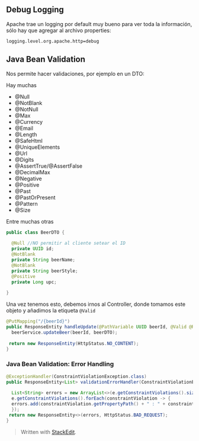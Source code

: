 ## Debug Logging

Apache trae un logging por default muy bueno para ver toda la información, sólo hay que agregar al archivo properties:

```
logging.level.org.apache.http=debug
```

## Java Bean Validation

Nos permite hacer validaciones, por ejemplo en un DTO:

Hay muchas
- @Null
- @NotBlank
- @NotNull
- @Max
- @Currency
- @Email
- @Length
- @SafeHtml
- @UniqueElements
- @Url
- @Digits
- @AssertTrue/@AssertFalse
- @DecimalMax
- @Negative
- @Positive
- @Past
- @PastOrPresent
- @Pattern
- @Size

Entre muchas otras

```java
public class BeerDTO {  
  
  @Null //NO permitir al cliente setear el ID  
  private UUID id;  
  @NotBlank  
  private String beerName;  
  @NotBlank  
  private String beerStyle;  
  @Positive  
  private Long upc;  
  
}
```

Una vez tenemos esto, debemos irnos al Controller, donde tomamos este objeto y añadimos la etiqueta `@Valid`

```java
@PutMapping("/{beerId}")  
public ResponseEntity handleUpdate(@PathVariable UUID beerId, @Valid @RequestBody BeerDTO beerDTO) {  
  beerService.updateBeer(beerId, beerDTO);  
  
 return new ResponseEntity(HttpStatus.NO_CONTENT);  
}
```
### Java Bean Validation: Error Handling

```java
@ExceptionHandler(ConstraintViolationException.class)  
public ResponseEntity<List> validationErrorHandler(ConstraintViolationException e) {  
  
  List<String> errors = new ArrayList<>(e.getConstraintViolations().size());  
  e.getConstraintViolations().forEach(constraintViolation -> {  
  errors.add(constraintViolation.getPropertyPath() + " : " + constraintViolation.getMessage());  
  });  
 return new ResponseEntity<>(errors, HttpStatus.BAD_REQUEST);  
}
```

> Written with [StackEdit](https://stackedit.io/).
<!--stackedit_data:
eyJoaXN0b3J5IjpbMTIwNzMyNDc2MSwtMTE4NTc4OTAyNywtMT
EyNDc3MTI1MiwtMTg0MDY5NTc1OCwxODc5NTM2MjA5LDE4ODEy
NjIxODgsLTU3MTI0NzQ5Myw3ODM1ODcyMTNdfQ==
-->